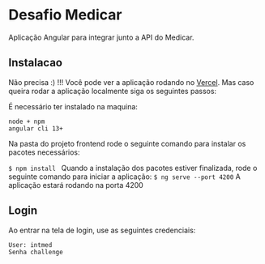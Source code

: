 # Desafio Medicar

Aplicação Angular para integrar junto a API do Medicar.

## Instalacao
Não precisa :) !!! Você pode ver a aplicação rodando no [Vercel](https://medicar-git-master-uisam00.vercel.app/). Mas caso queira rodar a aplicação localmente siga os seguintes passos:

É necessário ter instalado na maquina:
````
node + npm
angular cli 13+
````

Na pasta do projeto frontend rode o seguinte comando para instalar os pacotes necessários:

```$ npm install ```
Quando a instalação dos pacotes estiver finalizada, rode o seguinte comando para iniciar a aplicação:
```$ ng serve --port 4200```
A aplicação estará rodando na porta 4200
## Login
Ao entrar na tela de login, use as seguintes credenciais:
````
User: intmed
Senha challenge
````
